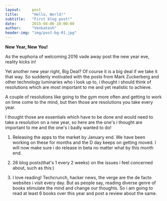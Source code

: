 ```yaml
---
layout:     post
title:      "Hello, World!"
subtitle:   "First blog post!"
date:       2015-04-06 10:00:00
author:     "Venkatesh"
header-img: "img/post-bg-01.jpg"
---
```


**New Year, New You!**

As the euphoria of welcoming 2016 vade away post the new year eve, reality kicks in! 

Yet another new year right, Big Deal? Of course it is a big deal if we take it that way. So suddenly motivated with the posts 
from Mark Zuckerberg and other technology luminaries who i look up to, i thought i should think of resolutions which are most important to me and yet 
realistic to achieve.

A couple of resolutions like going to the gym more often and getting to work on time come to the mind, but then those are resolutions you take every year.

I thought those are essentials which have to be done and would need to take a resolution on a new year, so here are the one's i thought are
important to me and the one's i badly wanted to do!

1. Releasing the apps to the market by January end. We have been working on these for months and the D day keeps on getting moved. I will
now make sure i do release in beta no matter what by this month end.

2. 26 blog posts(that's 1 every 2 weeks) on the issues i feel concerned about, such as this:)

3. I love reading! Techcrunch, hacker news, the verge are the de facto websites i visit every day. But as people say, reading diverse genre
of books stimulate the mind and change our thoughts. So i am going to read at least 6 books over this year and post a review about the same.
